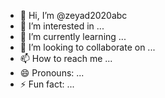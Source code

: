 - 👋 Hi, I’m @zeyad2020abc
- 👀 I’m interested in ...
- 🌱 I’m currently learning ...
- 💞️ I’m looking to collaborate on ...
- 📫 How to reach me ...
- 😄 Pronouns: ...
- ⚡ Fun fact: ...

<!---
zeyad2020abc/zeyad2020abc is a ✨ special ✨ repository because its `README.md` (this file) appears on your GitHub profile.
You can click the Preview link to take a look at your changes.
--->
